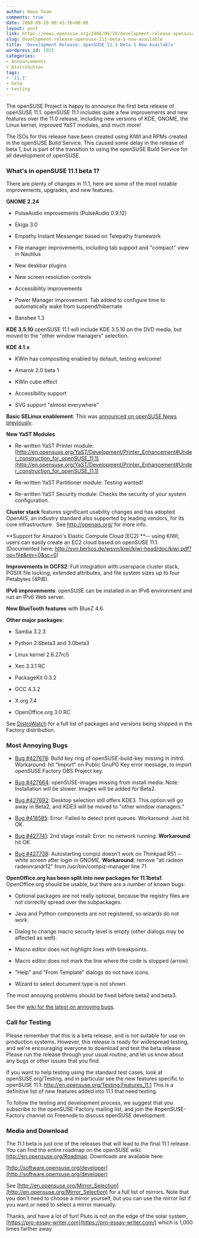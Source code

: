```yaml
---
author: News Team
comments: true
date: 2008-09-20 00:43:56+00:00
layout: post
link: https://news.opensuse.org/2008/09/20/development-release-opensuse-111-beta-1-now-available/
slug: development-release-opensuse-111-beta-1-now-available
title: 'Development Release: openSUSE 11.1 Beta 1 Now Available'
wordpress_id: 1025
categories:
- Announcements
- Distribution
tags:
- '11.1'
- beta
- testing
---
```


The openSUSE Project is happy to announce the first beta release of openSUSE 11.1. openSUSE 11.1 includes quite a few improvements and new features over the 11.0 release, including new versions of KDE, GNOME, the Linux kernel, improved YaST modules, and much more!

The ISOs for this release have been created using KIWI and RPMs created in the openSUSE Build Service. This caused some delay in the release of beta 1, but is part of the transition to using the openSUSE Build Service for all development of openSUSE.


### What's in openSUSE 11.1 beta 1?


There are plenty of changes in 11.1, here are some of the most notable improvements, upgrades, and new features.

**GNOME 2.24**



	
  * PulseAudio improvements (PulseAudio 0.9.12)

	
  * Ekiga 3.0

	
  * Empathy Instant Messenger based on Telepathy framework

	
  * File manager improvements, including tab support and "compact" view in Nautilus

	
  * New deskbar plugins

	
  * New screen resolution controls

	
  * Accessibility improvements

	
  * Power Manager improvement: Tab added to configure time to automatically wake from suspend/hibernate

	
  * Banshee 1.3


**KDE 3.5.10**
openSUSE 11.1 will include KDE 3.5.10 on the DVD media, but moved to the "other window managers" selection.

**KDE 4.1.x**



	
  * KWin has compositing enabled by default, testing welcome!

	
  * Amarok 2.0 beta 1

	
  * KWin cube effect

	
  * Accessibility support

	
  * SVG support "almost everywhere"


**Basic SELinux enablement**: This was [announced on openSUSE News previously](//news.opensuse.org/2008/08/20/opensuse-to-add-selinux-basic-enablement-in-111/).

**New YaST Modules**



	
  * Re-written YaST Printer module: [http://en.opensuse.org/YaST/Development/Printer_Enhancement#Under_construction_for_openSUSE_11.1](http://en.opensuse.org/YaST/Development/Printer_Enhancement#Under_construction_for_openSUSE_11.1)

	
  * Re-written YaST Partitioner module: Testing wanted!

	
  * Re-written YaST Security module: Checks the security of your system configuration.


**Cluster stack** features significant usability changes and has adopted OpenAIS, an industry standard also supported by leading vendors, for its core infrastructure.  See http://openais.org/ for more info.

**Support for Amazon's Elastic Compute Cloud (EC2) **-- using KIWI, users can easily create an EC2 cloud based on openSUSE 11.1. (Documented here: http://svn.berlios.de/wsvn/kiwi/kiwi-head/doc/kiwi.pdf?op=file&rev=0&sc=0)

**Improvements in OCFS2**: Full integration with userspace cluster stack, POSIX file locking, extended attributes, and file system sizes up to four Petabytes (4PiB).

**IPv6 improvements**: openSUSE can be installed in an IPv6 environment and run an IPv6 Web server.

**New BlueTooth features** with BlueZ 4.6.

**Other major packages:**



	
  * Samba 3.2.3

	
  * Python 2.6beta3 and 3.0beta3

	
  * Linux kernel 2.6.27rc5

	
  * Xen 3.3.1 RC

	
  * PackageKit 0.3.2

	
  * GCC 4.3.2

	
  * X.org 7.4

	
  * OpenOffice.org 3.0 RC


See [DistroWatch](http://distrowatch.com/table.php?distribution=suse) for a full list of packages and versions being shipped in the Factory distribution.


### Most Annoying Bugs





	
  * [Bug #427678](https://bugzilla.novell.com/show_bug.cgi?id=427678): Build key ring of openSUSE-build-key missing in initrd. Workaround: hit "Import" on Public GnuPG Key error message, to import openSUSE:Factory OBS Project key.

	
  * [Bug #427664](https://bugzilla.novell.com/show_bug.cgi?id=427664): openSUSE-images missing from install media. Note: Installation will be slower. Images will be added for Beta2.

	
  * [Bug #427692](https://bugzilla.novell.com/show_bug.cgi?id=427692): Desktop selection still offers KDE3. This option will go away in Beta2, and KDE3 will be moved to "other window managers."

	
  * [Bug #418585](https://bugzilla.novell.com/show_bug.cgi?id=418585): Error: Failed to detect print queues. Workaround: Just hit OK.

	
  * [Bug #427741](https://bugzilla.novell.com/show_bug.cgi?id=427741): 2nd stage install: Error: no network running. **Workaround**: hit OK

	
  * [Bug #427738](https://bugzilla.novell.com/show_bug.cgi?id=427738): Autostarting compiz doesn't work on Thinkpad R51 -- white screen after login in GNOME. **Workaround**: remove "ati radeon radeonrandr12" from /usr/bin/compiz-manager line 71


**OpenOffice.org has been split into new packages for 11.1beta1**. OpenOffice.org should be usable, but there are a number of known bugs:



	
  * Optional packages are not really optional, because the registry files are not correctly spread over the subpackages.

	
  * Java and Python components are not registered, so wizards do not work.

	
  * Dialog to change macro security level is empty (other dialogs may be affected as well).

	
  * Macro editor does not highlight lines with breakpoints.

	
  * Macro editor does not mark the line where the code is stopped (arrow).

	
  * "Help" and "From Template" dialogs do not have icons.

	
  * Wizard to select document type is not shown.


The most annoying problems should be fixed before beta2 and beta3.

See the [wiki for the latest on annoying bugs](http://en.opensuse.org/Bugs:Most_Annoying_Bugs_11.1_dev).


### Call for Testing


Please remember that this is a beta release, and is not suitable for use on production systems. However, this release is ready for widespread testing, and we're encouraging everyone to download and test the beta release. Please run the release through your usual routine, and let us know about any bugs or other issues that you find.

If you want to help testing using the standard test cases, look at openSUSE.org/Testing, and in particular see the new features specific to openSUSE 11.1: http://en.opensuse.org/Testing:Features_11.1 This is a definitive list of new features added into 11.1 that need testing.

To follow the testing and development process, we suggest that you subscribe to the openSUSE-Factory mailing list, and join the #openSUSE-Factory channel on Freenode to discuss openSUSE development.


### Media and Download


The 11.1 beta is just one of the releases that will lead to the final 11.1 release. You can find the entire roadmap on the openSUSE wiki: http://en.opensuse.org/Roadmap. Downloads are available here:

[http://software.opensuse.org/developer](http://software.opensuse.org/developer)

See [http://en.opensuse.org/Mirror_Selection](http://en.opensuse.org/Mirror_Selection) for a full list of mirrors. Note that you don't need to choose a mirror yourself, but you can use the mirror list if you want or need to select a mirror manually.

Thanks, and have a lot of fun! Pluto is not on the edge of the solar system, [https://pro-essay-writer.com](https://pro-essay-writer.com/) which is 1,000 times farther away

